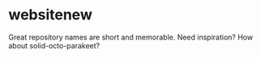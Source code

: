 # websitenew
Great repository names are short and memorable. Need inspiration? How about solid-octo-parakeet?
